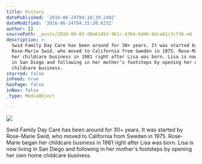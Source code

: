 ```yaml
---
title: History
datePublished: '2016-06-24T04:18:39.249Z'
dateModified: '2016-06-24T04:15:20.625Z'
author: []
sourcePath: _posts/2016-06-01-d0a6145d-961c-4364-bd4b-8dca61c3cf36.md
description: >-
  Swid Family Day Care has been around for 30+ years. It was started by
  Rose-Marie Swid, who moved to California from Sweden in 1975. Rose-Marie began
  her childcare business in 1981 right after Lisa was born. Lisa is now living
  in San Diego and following in her mother’s footsteps by opening her own home
  childcare business. 
starred: false
inFeed: true
hasPage: false
inNav: false
_type: MediaObject

---
```

![](https://the-grid-user-content.s3-us-west-2.amazonaws.com/48df9ab6-4af9-4de7-989d-5620ba56e16d.jpg)

Swid Family Day Care has been around for 30+ years. It was started by Rose-Marie Swid, who moved to California from Sweden in 1975\. Rose-Marie began her childcare business in 1981 right after Lisa was born. Lisa is now living in San Diego and following in her mother's footsteps by opening her own home childcare business.
